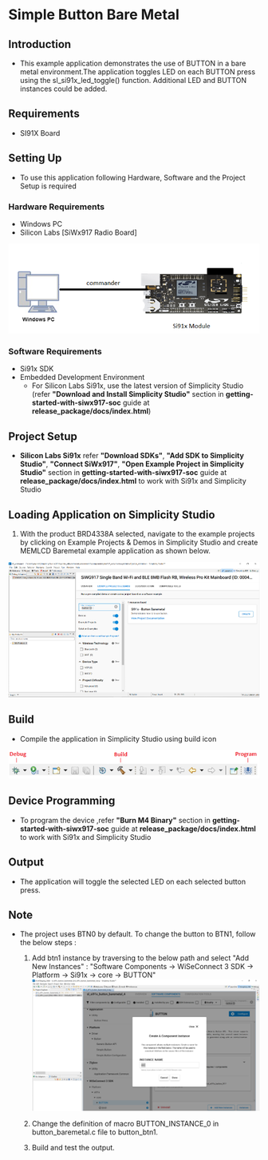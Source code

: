 # Simple Button Bare Metal

## Introduction
- This example application demonstrates the use of BUTTON in a bare metal environment.The application toggles LED on each BUTTON press using the sl_si91x_led_toggle() function. Additional LED and BUTTON instances could be added.

## Requirements
- SI91X Board

## Setting Up 
 - To use this application following Hardware, Software and the Project Setup is required

### Hardware Requirements	
  - Windows PC 
  - Silicon Labs [SiWx917 Radio Board]

  ![Figure: Introduction](resources/readme/image600a.png)

### Software Requirements
  - Si91x SDK
  - Embedded Development Environment
    - For Silicon Labs Si91x, use the latest version of Simplicity Studio (refer **"Download and Install Simplicity Studio"** section in **getting-started-with-siwx917-soc** guide at **release_package/docs/index.html**)
 
## Project Setup
- **Silicon Labs Si91x** refer **"Download SDKs"**, **"Add SDK to Simplicity Studio"**, **"Connect SiWx917"**, **"Open Example Project in Simplicity Studio"** section in **getting-started-with-siwx917-soc** guide at **release_package/docs/index.html** to work with Si91x and Simplicity Studio

## Loading Application on Simplicity Studio

1. With the product BRD4338A selected, navigate to the example projects by clicking on Example Projects & Demos
   in Simplicity Studio and create MEMLCD Baremetal example application as shown below.

![Figure: Selecting Example project](resources/readme/image600b.png)

## Build 
- Compile the application in Simplicity Studio using build icon 

![Figure: Build](resources/readme/image600c.png)

## Device Programming
- To program the device ,refer **"Burn M4 Binary"** section in **getting-started-with-siwx917-soc** guide at **release_package/docs/index.html** to work with Si91x and Simplicity Studio

## Output
- The application will toggle the selected LED on each selected button press.

## Note
- The project uses BTN0 by default. To change the button to BTN1, follow the below steps :

  1. Add btn1 instance by traversing to the below path and select "Add New Instances" :
  "Software Components -> WiSeConnect 3 SDK -> Platform -> Si91x -> core -> BUTTON"
![Figure: Adding Button Instance](resources/readme/image600d.png)
  
  2. Change the definition of macro BUTTON_INSTANCE_0 in button_baremetal.c file to button_btn1.
  
  3. Build and test the output.